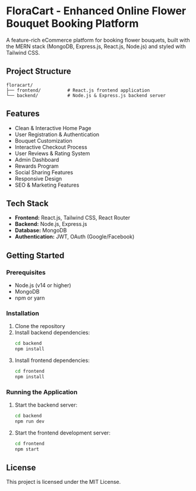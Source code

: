 # FloraCart - Enhanced Online Flower Bouquet Booking Platform

A feature-rich eCommerce platform for booking flower bouquets, built with the MERN stack (MongoDB, Express.js, React.js, Node.js) and styled with Tailwind CSS.

## Project Structure

```
floracart/
├── frontend/          # React.js frontend application
└── backend/           # Node.js & Express.js backend server
```

## Features

- Clean & Interactive Home Page
- User Registration & Authentication
- Bouquet Customization
- Interactive Checkout Process
- User Reviews & Rating System
- Admin Dashboard
- Rewards Program
- Social Sharing Features
- Responsive Design
- SEO & Marketing Features

## Tech Stack

- **Frontend:** React.js, Tailwind CSS, React Router
- **Backend:** Node.js, Express.js
- **Database:** MongoDB
- **Authentication:** JWT, OAuth (Google/Facebook)

## Getting Started

### Prerequisites

- Node.js (v14 or higher)
- MongoDB
- npm or yarn

### Installation

1. Clone the repository
2. Install backend dependencies:
   ```bash
   cd backend
   npm install
   ```
3. Install frontend dependencies:
   ```bash
   cd frontend
   npm install
   ```

### Running the Application

1. Start the backend server:
   ```bash
   cd backend
   npm run dev
   ```

2. Start the frontend development server:
   ```bash
   cd frontend
   npm start
   ```

## License

This project is licensed under the MIT License. 